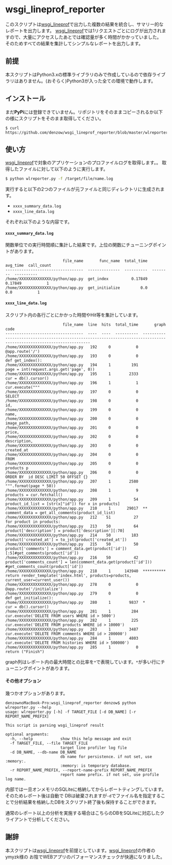 wsgi_lineprof_reporter
============================

このスクリプトは[wsgi_lineprof](https://github.com/ymyzk/wsgi_lineprof)で出力した複数の結果を統合し、サマリー的なレポートを出力します。
[wsgi_lineprof](https://github.com/ymyzk/wsgi_lineprof)では1リクエストごとにログが出力されますので、大量にアクセスしたあとでは確認量が多く時間がかかっていました。
そのためすべての結果を集計してシンプルなレポートを出力します。


前提
------------

本スクリプトはPython3.xの標準ライブラリのみで作成しているので依存ライブラリはありません。(おそらく)Python3が入った全ての環境で動作します。



インストール
------------

まだ**PyPi**には登録できていません。リポジトリをそのままコピーされるか以下の様にスクリプトをそのまま取得してください。

```
$ curl https://github.com/denzow/wsgi_lineprof_reporter/blob/master/wlreporter.py
```

使い方
-----------



[wsgi_lineprof](https://github.com/ymyzk/wsgi_lineprof)で対象のアプリケーションのプロファイルログを取得します。。
取得したファイルに対して以下のように実行します。

```bash
$ python wlreporter.py -f /target/file/name.log
```

実行すると以下の2つのファイルが元ファイルと同じディレクトリに生成されます。

* `xxxx_summary_data.log`
* `xxxx_line_data.log`

それぞれ以下のような内容です。


#### `xxxx_summary_data.log`

関数単位での実行時間順に集計した結果です。上位の関数にチューニングポイントがあります。

```
                         file_name       func_name  total_time  avg_time  call_count
----------------------------------  --------------  ----------  --------  ----------
/home/XXXXXXXXXXXXXX/python/app.py  get_index          0.17849   0.17849           1
/home/XXXXXXXXXXXXXX/python/app.py  get_initialize         0.0       0.0           1

```

#### `xxxx_line_data.log`

スクリプト内の各行ごとにかかった時間やHit等を集計しています。


```
                         file_name  line  hits  total_time       graph                                                                                                         code
----------------------------------  ----  ----  ----------  ----------  -----------------------------------------------------------------------------------------------------------
/home/XXXXXXXXXXXXXX/python/app.py   192     0           0              @app.route('/')                                                                                            
/home/XXXXXXXXXXXXXX/python/app.py   193     0           0              def get_index():                                                                                           
/home/XXXXXXXXXXXXXX/python/app.py   194     1         191                  page = int(request.args.get('page', 0))                                                                
/home/XXXXXXXXXXXXXX/python/app.py   195     1        2333                  cur = db().cursor()                                                                                    
/home/XXXXXXXXXXXXXX/python/app.py   196     1           1                  cur.execute("""                                                                                        
/home/XXXXXXXXXXXXXX/python/app.py   197     0           0                  SELECT                                                                                                 
/home/XXXXXXXXXXXXXX/python/app.py   198     0           0                  id,                                                                                                    
/home/XXXXXXXXXXXXXX/python/app.py   199     0           0                  name,                                                                                                  
/home/XXXXXXXXXXXXXX/python/app.py   200     0           0                  image_path,                                                                                            
/home/XXXXXXXXXXXXXX/python/app.py   201     0           0                  price,                                                                                                 
/home/XXXXXXXXXXXXXX/python/app.py   202     0           0                  description,                                                                                           
/home/XXXXXXXXXXXXXX/python/app.py   203     0           0                  created_at                                                                                             
/home/XXXXXXXXXXXXXX/python/app.py   204     0           0                  FROM                                                                                                   
/home/XXXXXXXXXXXXXX/python/app.py   205     0           0                      products p                                                                                         
/home/XXXXXXXXXXXXXX/python/app.py   206     0           0                  ORDER BY  id DESC LIMIT 50 OFFSET {}                                                                   
/home/XXXXXXXXXXXXXX/python/app.py   207     1        2580                  """.format(page * 50))                                                                                 
/home/XXXXXXXXXXXXXX/python/app.py   208     1           9                  products = cur.fetchall()                                                                              
/home/XXXXXXXXXXXXXX/python/app.py   209     1          54                  product_id_list = [str(x["id"]) for x in products]                                                     
/home/XXXXXXXXXXXXXX/python/app.py   210     1       29017  **              comment_data = get_all_comments(product_id_list)                                                       
/home/XXXXXXXXXXXXXX/python/app.py   212    51          27                  for product in products:                                                                               
/home/XXXXXXXXXXXXXX/python/app.py   213    50          64                      product['description'] = product['description'][:70]                                               
/home/XXXXXXXXXXXXXX/python/app.py   214    50         183                      product['created_at'] = to_jst(product['created_at'])                                              
/home/XXXXXXXXXXXXXX/python/app.py   215    50          50                      product['comments'] = comment_data.get(product['id'])[:5]#get_comments(product['id'])              
/home/XXXXXXXXXXXXXX/python/app.py   216    50          42                      product['comments_count'] = len(comment_data.get(product['id'])) #get_comments_count(product['id'])
/home/XXXXXXXXXXXXXX/python/app.py   218     1      143940  **********      return render_template('index.html', products=products, current_user=current_user())                   
/home/XXXXXXXXXXXXXX/python/app.py   278     0           0              @app.route('/initialize')                                                                                  
/home/XXXXXXXXXXXXXX/python/app.py   279     0           0              def get_initialize():                                                                                      
/home/XXXXXXXXXXXXXX/python/app.py   280     1        9837  *               cur = db().cursor()                                                                                    
/home/XXXXXXXXXXXXXX/python/app.py   281     1         284                  cur.execute('DELETE FROM users WHERE id > 5000')                                                       
/home/XXXXXXXXXXXXXX/python/app.py   282     1         225                  cur.execute('DELETE FROM products WHERE id > 10000')                                                   
/home/XXXXXXXXXXXXXX/python/app.py   283     1        3487                  cur.execute('DELETE FROM comments WHERE id > 200000')                                                  
/home/XXXXXXXXXXXXXX/python/app.py   284     1        4803                  cur.execute('DELETE FROM histories WHERE id > 500000')                                                 
/home/XXXXXXXXXXXXXX/python/app.py   285     1           0                  return ("Finish")       

```

graph列はレポート内の最大時間との比率を`*`で表現しています。`*`が多い行にチューニングポイントがあります。


#### その他オプション


幾つかオプションがあります。

```
denzownoMacBook-Pro:wsgi_lineprof_reporter denzow$ python wlreporter.py --help
usage: wlreporter.py [-h] -f TARGET_FILE [-d DB_NAME] [-r REPORT_NAME_PREFIX]

This script is parsing wsgi_lineprof result

optional arguments:
  -h, --help            show this help message and exit
  -f TARGET_FILE, --file TARGET_FILE
                        target line profiler log file
  -d DB_NAME, --db-name DB_NAME
                        db name for persistence. if not set, use :memory:.
                        :memory: is temporary database.
  -r REPORT_NAME_PREFIX, --report-name-prefix REPORT_NAME_PREFIX
                        report name prefix. if not set, use profile log name.
```

内部では一旦オンメモリのSQLiteに格納してからレポートティングしています。そのためレポート後は自動で
DBは破棄されますが`-d`でファイル名を指定することで分析結果を格納したDBをスクリプト終了後も保持することができます。

通常のレポート以上の分析を実施する場合はこちらのDBをSQLiteに対応したクライアントで分析してください。

謝辞
---------

本スクリプトは[wsgi_lineprof](https://github.com/ymyzk/wsgi_lineprof)を前提としています。[wsgi_lineprof](https://github.com/ymyzk/wsgi_lineprof)の作者のymyzk様の
お陰でWEBアプリのパフォーマンスチェックが快適になりました。

